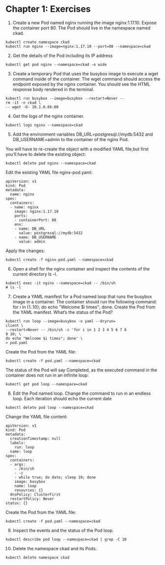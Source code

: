 # Chapter 1: Exercises

1. Create a new Pod named nginx running the image nginx:1.17.10. Expose the container port 80. The Pod should live in the namespace named ckad.


```
kubectl create namespace ckad
kubectl run nginx --image=nginx:1.17.10 --port=80 --namespace=ckad

```
2. Get the details of the Pod including its IP address

```
kubectl get pod nginx --namespace=ckad -o wide

```

3. Create a temporary Pod that uses the busybox image to execute a wget command inside of the container. The wget command should access the endpoint exposed by the nginx container. You should see the HTML response body rendered in the terminal.

```
kubectl run busybox --image=busybox --restart=Never --
rm -it -n ckad \
-- wget -O- 10.1.0.66:80

```
4. Get the logs of the nginx container.

```
kubectl logs nginx --namespace=ckad

```
5. Add the environment variables DB_URL=postgresql://mydb:5432 and DB_USERNAME=admin to the container of the nginx Pod.

You will have to re-create the object with a modified YAML file,but first you’ll have to delete the existing object:

```
kubectl delete pod nginx --namespace=ckad

```
Edit the existing YAML file nginx-pod.yaml:

```
apiVersion: v1
kind: Pod
metadata:
  name: nginx
spec:
  containers:
  - name: nginx
    image: nginx:1.17.10
    ports:
    - containerPort: 80
    env:
    - name: DB_URL
      value: postgresql://mydb:5432
    - name: DB_USERNAME
      value: admin

```
Apply the changes:

```
kubectl create -f nginx-pod.yaml --namespace=ckad

```


6. Open a shell for the nginx container and inspect the contents of the current directory ls -l.

```
kubectl exec -it nginx --namespace=ckad -- /bin/sh
# ls -l
```

7. Create a YAML manifest for a Pod named loop that runs the busybox image in a container. The container should run the following command: for i in {1..10}; do echo "Welcome $i times"; done. Create the Pod from the YAML manifest. What’s the status of the Pod?

```
kubectl run loop --image=busybox -o yaml --dryrun=
client \
--restart=Never -- /bin/sh -c 'for i in 1 2 3 4 5 6 7 8
9 10; \
do echo "Welcome $i times"; done' \
> pod.yaml

```
Create the Pod from the YAML file:

```
kubectl create -f pod.yaml --namespace=ckad

```

The status of the Pod will say Completed, as the executed command in the container does not run in an infinite loop:

```
kubectl get pod loop --namespace=ckad

```
8. Edit the Pod named loop. Change the command to run in an endless loop. Each iteration should echo the current date

```
kubectl delete pod loop --namespace=ckad

```
Change the YAML file content:

```
apiVersion: v1
kind: Pod
metadata:
  creationTimestamp: null
  labels:
    run: loop
  name: loop
spec:
  containers:
  - args:
    - /bin/sh
    - -c
    - while true; do date; sleep 10; done
    image: busybox
    name: loop
    resources: {}
  dnsPolicy: ClusterFirst
  restartPolicy: Never
status: {}

```
Create the Pod from the YAML file:
```
kubectl create -f pod.yaml --namespace=ckad

```
9. Inspect the events and the status of the Pod loop.
```
kubectl describe pod loop --namespace=ckad | grep -C 10

```
10. Delete the namespace ckad and its Pods.
```
kubectl delete namespace ckad

```




